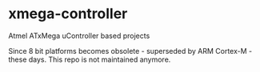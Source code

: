 # xmega-controller
Atmel ATxMega uController based projects

Since 8 bit platforms becomes obsolete - superseded by ARM Cortex-M - these days. 
This repo is not maintained anymore.
